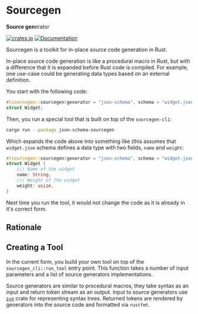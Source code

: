 # Sourcegen

**Source gen**erator

[![crates.io][Crate Logo]][Crate]
[![Documentation][Doc Logo]][Doc]

Sourcegen is a toolkit for in-place source code generation in Rust.

In-place source code generation is like a procedural macro in Rust, but with a difference that it is expanded before
Rust code is compiled. For example, one use-case could be generating data types based on an external definition.

You start with the following code:

```rust
#[sourcegen::sourcegen(generator = "json-schema", schema = "widget.json")]
struct Widget;
```

Then, you run a special tool that is built on top of the `sourcegen-cli`:

```sh
cargo run --package json-schema-sourcegen
``` 

Which expands the code above into something like (this assumes that `widget.json` schema defines a data type with
two fields, `name` and `weight`:

```rust
#[sourcegen::sourcegen(generator = "json-schema", schema = "widget.json")]
struct Widget {
    /// Name of the widget
    name: String,
    /// Weight of the widget
    weight: usize,
}
```

Next time you run the tool, it would not change the code as it is already in it's correct form.

## Rationale

<!-- work in progress... -->

## Creating a Tool

In the current form, you build your own tool on top of the `sourcegen_cli::run_tool` entry point. This function takes
a number of input parameters and a list of source generators implementations.

Source generators are similar to procedural macros, they take syntax as an input and return token stream as an output.
Input to source generators use [`syn`](https://crates.io./syn) crate for representing syntax trees. Returned tokens are
rendered by generators into the source code and formatted via `rustfmt`. 

[Crate]: https://crates.io/crates/sourcegen-cli
[Crate Logo]: https://img.shields.io/crates/v/sourcegen-cli.svg

[Doc]: https://docs.rs/sourcegen
[Doc Logo]: https://docs.rs/sourcegen/badge.svg
